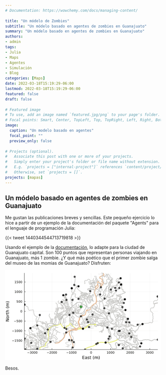 ```yaml
---
# Documentation: https://wowchemy.com/docs/managing-content/

title: "Un módelo de Zombies"
subtitle: "Un módelo basado en agentes de zombies en Guanajuato"
summary: "Un módelo basado en agentes de zombies en Guanajuato"
authors:
- admin
tags:
- Julia
- Maps
- Agentes
- Simulación
- Blog
categories: [Maps]
date: 2022-03-18T15:19:29-06:00
lastmod: 2022-03-18T15:19:29-06:00
featured: false
draft: false

# Featured image
# To use, add an image named `featured.jpg/png` to your page's folder.
# Focal points: Smart, Center, TopLeft, Top, TopRight, Left, Right, BottomLeft, Bottom, BottomRight.
image:
  caption: "Un modelo basado en agentes"
  focal_point: ""
  preview_only: false

# Projects (optional).
#   Associate this post with one or more of your projects.
#   Simply enter your project's folder or file name without extension.
#   E.g. `projects = ["internal-project"]` references `content/project/deep-learning/index.md`.
#   Otherwise, set `projects = []`.
projects: [mapas]
---
```


## Un módelo basado en agentes de zombies en Guanajuato

Me gustan las publicaciones breves y sencillas. Este pequeño ejercicio lo hice a partir de un ejemplo de la documentación del paquete "Agents" para el lenguaje de programación Julia:

{{< tweet 1440344544713719818 >}}

Usando el ejemplo de la [documentación](https://juliadynamics.github.io/Agents.jl/stable/examples/zombies/), lo adapte para la ciudad de Guanajuato capital. Son 100 puntos que representan personas viajando en Guanajuato, más 1 zombie. ¿Y qué más poético que el primer zombie salga del museo de las momias de Guanajuato? Disfruten:

![png](outbreak.gif)

Besos.
